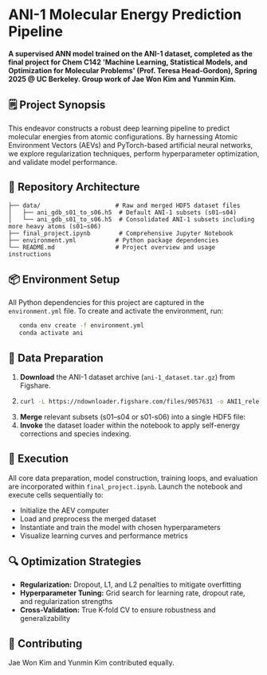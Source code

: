 # ANI-1 Molecular Energy Prediction Pipeline
**A supervised ANN model trained on the ANI-1 dataset, completed as the final project for Chem C142 'Machine Learning, Statistical Models, and Optimization for Molecular Problems' (Prof. Teresa Head-Gordon), Spring 2025 @ UC Berkeley. Group work of Jae Won Kim and Yunmin Kim.**

## 🗒️ Project Synopsis

This endeavor constructs a robust deep learning pipeline to predict molecular energies from atomic configurations. By harnessing Atomic Environment Vectors (AEVs) and PyTorch-based artificial neural networks, we explore regularization techniques, perform hyperparameter optimization, and validate model performance.

## 📁 Repository Architecture

```
├── data/                     # Raw and merged HDF5 dataset files
│   ├── ani_gdb_s01_to_s06.h5  # Default ANI-1 subsets (s01–s04)
│   └── ani_gdb_s01_to_s06.h5  # Consolidated ANI-1 subsets including more heavy atoms (s01–s06)
├── final_project.ipynb        # Comprehensive Jupyter Notebook
├── environment.yml           # Python package dependencies
└── README.md                 # Project overview and usage instructions
```

## 📦 Environment Setup

All Python dependencies for this project are captured in the `environment.yml` file. To create and activate the environment, run:

```bash
   conda env create -f environment.yml
   conda activate ani
```

## 📂 Data Preparation

1. **Download** the ANI-1 dataset archive (`ani-1_dataset.tar.gz`) from Figshare.
2. 
   ```bash
   curl -L https://ndownloader.figshare.com/files/9057631 -o ANI1_release.tar.gz
   ```
3. **Merge** relevant subsets (s01–s04 or s01-s06) into a single HDF5 file:
4. **Invoke** the dataset loader within the notebook to apply self-energy corrections and species indexing.

## 🚀 Execution

All core data preparation, model construction, training loops, and evaluation are incorporated within `final_project.ipynb`. Launch the notebook and execute cells sequentially to:

- Initialize the AEV computer
- Load and preprocess the merged dataset
- Instantiate and train the model with chosen hyperparameters
- Visualize learning curves and performance metrics

## 🔍 Optimization Strategies

- **Regularization:** Dropout, L1, and L2 penalties to mitigate overfitting
- **Hyperparameter Tuning:** Grid search for learning rate, dropout rate, and regularization strengths
- **Cross-Validation:** True K-fold CV to ensure robustness and generalizability

## 🤝 Contributing

Jae Won Kim and Yunmin Kim contributed equally. 

